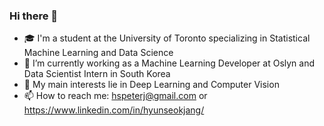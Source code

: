 ### Hi there 👋

<!-- **jjangsta/jjangsta** is a ✨ _special_ ✨ repository because its `README.md` (this file) appears on your GitHub profile. -->

- 🎓 I'm a student at the University of Toronto specializing in Statistical Machine Learning and Data Science
- 🏢 I’m currently working as a Machine Learning Developer at Oslyn and Data Scientist Intern in South Korea
- 🔭 My main interests lie in Deep Learning and Computer Vision
- 📫 How to reach me: hspeterj@gmail.com or https://www.linkedin.com/in/hyunseokjang/

